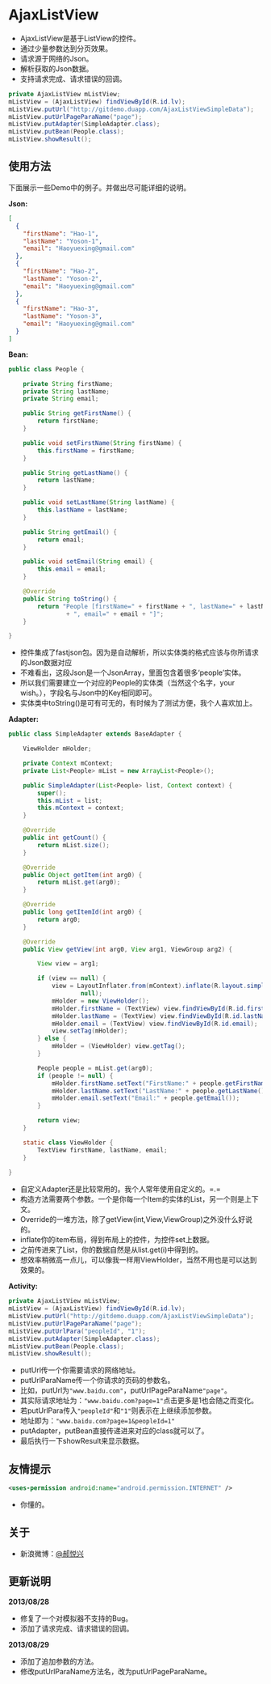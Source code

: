 AjaxListView
============

* AjaxListView是基于ListView的控件。
* 通过少量参数达到分页效果。
* 请求源于网络的Json。
* 解析获取的Json数据。
* 支持请求完成、请求错误的回调。

```java
private AjaxListView mListView;
mListView = (AjaxListView) findViewById(R.id.lv);
mListView.putUrl("http://gitdemo.duapp.com/AjaxListViewSimpleData");
mListView.putUrlPageParaName("page");
mListView.putAdapter(SimpleAdapter.class);
mListView.putBean(People.class);
mListView.showResult();
```
## 使用方法

下面展示一些Demo中的例子。并做出尽可能详细的说明。

**Json:**
```json
[
  {
    "firstName": "Hao-1",
    "lastName": "Yoson-1",
    "email": "Haoyuexing@gmail.com"
  },
  {
    "firstName": "Hao-2",
    "lastName": "Yoson-2",
    "email": "Haoyuexing@gmail.com"
  },
  {
    "firstName": "Hao-3",
    "lastName": "Yoson-3",
    "email": "Haoyuexing@gmail.com"
  }
]
```
**Bean:**
```java
public class People {

	private String firstName;
	private String lastName;
	private String email;

	public String getFirstName() {
		return firstName;
	}

	public void setFirstName(String firstName) {
		this.firstName = firstName;
	}

	public String getLastName() {
		return lastName;
	}

	public void setLastName(String lastName) {
		this.lastName = lastName;
	}

	public String getEmail() {
		return email;
	}

	public void setEmail(String email) {
		this.email = email;
	}

	@Override
	public String toString() {
		return "People [firstName=" + firstName + ", lastName=" + lastName
				+ ", email=" + email + "]";
	}

}
```
* 控件集成了fastjson包。因为是自动解析，所以实体类的格式应该与你所请求的Json数据对应
* 不难看出，这段Json是一个JsonArray，里面包含着很多‘people’实体。
* 所以我们需要建立一个对应的People的实体类（当然这个名字，your wish。），字段名与Json中的Key相同即可。
* 实体类中toString()是可有可无的，有时候为了测试方便，我个人喜欢加上。

**Adapter:**
```java
public class SimpleAdapter extends BaseAdapter {

	ViewHolder mHolder;

	private Context mContext;
	private List<People> mList = new ArrayList<People>();

	public SimpleAdapter(List<People> list, Context context) {
		super();
		this.mList = list;
		this.mContext = context;
	}

	@Override
	public int getCount() {
		return mList.size();
	}

	@Override
	public Object getItem(int arg0) {
		return mList.get(arg0);
	}

	@Override
	public long getItemId(int arg0) {
		return arg0;
	}

	@Override
	public View getView(int arg0, View arg1, ViewGroup arg2) {

		View view = arg1;

		if (view == null) {
			view = LayoutInflater.from(mContext).inflate(R.layout.simple_item,
					null);
			mHolder = new ViewHolder();
			mHolder.firstName = (TextView) view.findViewById(R.id.firstName);
			mHolder.lastName = (TextView) view.findViewById(R.id.lastName);
			mHolder.email = (TextView) view.findViewById(R.id.email);
			view.setTag(mHolder);
		} else {
			mHolder = (ViewHolder) view.getTag();
		}

		People people = mList.get(arg0);
		if (people != null) {
			mHolder.firstName.setText("FirstName:" + people.getFirstName());
			mHolder.lastName.setText("LastName:" + people.getLastName());
			mHolder.email.setText("Email:" + people.getEmail());
		}

		return view;
	}

	static class ViewHolder {
		TextView firstName, lastName, email;
	}
	
}
```
* 自定义Adapter还是比较常用的。我个人常年使用自定义的。=.=
* 构造方法需要两个参数。一个是你每一个Item的实体的List，另一个则是上下文。
* Override的一堆方法，除了getView(int,View,ViewGroup)之外没什么好说的。
* inflate你的item布局，得到布局上的控件，为控件set上数据。
* 之前传进来了List，你的数据自然是从list.get(i)中得到的。
* 想效率稍微高一点儿，可以像我一样用ViewHolder，当然不用也是可以达到效果的。

**Activity:**
```java
private AjaxListView mListView;
mListView = (AjaxListView) findViewById(R.id.lv);
mListView.putUrl("http://gitdemo.duapp.com/AjaxListViewSimpleData");
mListView.putUrlPageParaName("page");
mListView.putUrlPara("peopleId", "1");
mListView.putAdapter(SimpleAdapter.class);
mListView.putBean(People.class);
mListView.showResult();
```
* putUrl传一个你需要请求的网络地址。
* putUrlParaName传一个你请求的页码的参数名。
* 比如，putUrl为```"www.baidu.com"```，putUrlPageParaName```"page"```。
* 其实际请求地址为：```"www.baidu.com?page=1"```点击更多是1也会随之而变化。
* 若putUrlPara传入```"peopleId"```和```"1"```则表示在上继续添加参数。
* 地址即为：```"www.baidu.com?page=1&peopleId=1"```
* putAdapter，putBean直接传递进来对应的class就可以了。
* 最后执行一下showResult来显示数据。

## 友情提示
```xml
<uses-permission android:name="android.permission.INTERNET" />
```
* 你懂的。

## 关于

* 新浪微博：[@郝悦兴](http://weibo.com/haoyuexing)

## 更新说明
**2013/08/28**
* 修复了一个对模拟器不支持的Bug。
* 添加了请求完成、请求错误的回调。

**2013/08/29**
* 添加了追加参数的方法。
* 修改putUrlParaName方法名，改为putUrlPageParaName。


  
